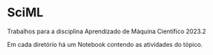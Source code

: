 # SciML

Trabalhos para a disciplina Aprendizado de Máquina Científico 2023.2

Em cada diretório há um Notebook contendo as atividades do tópico.
